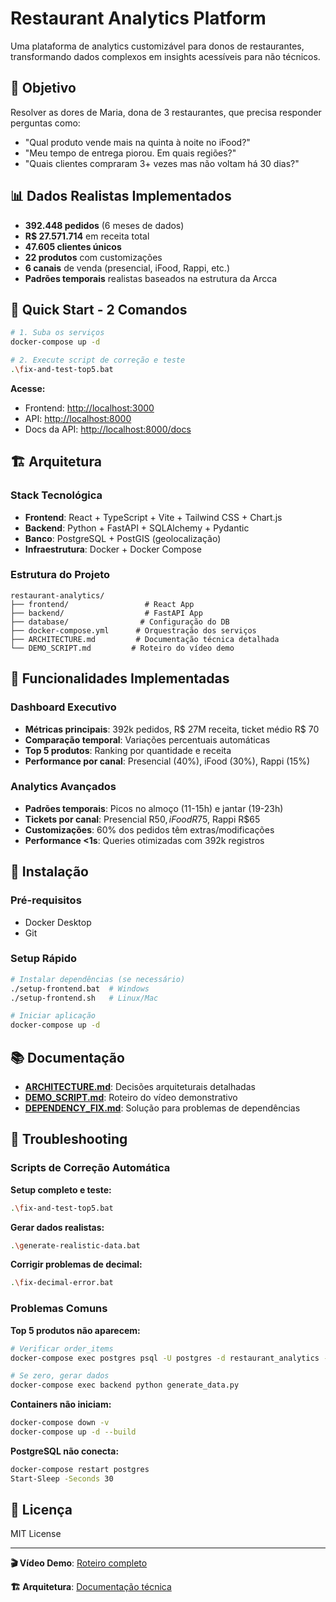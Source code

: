 # Restaurant Analytics Platform

Uma plataforma de analytics customizável para donos de restaurantes, transformando dados complexos em insights acessíveis para não técnicos.

## 🎯 Objetivo

Resolver as dores de Maria, dona de 3 restaurantes, que precisa responder perguntas como:

- "Qual produto vende mais na quinta à noite no iFood?"
- "Meu tempo de entrega piorou. Em quais regiões?"
- "Quais clientes compraram 3+ vezes mas não voltam há 30 dias?"

## 📊 Dados Realistas Implementados

- **392.448 pedidos** (6 meses de dados)
- **R$ 27.571.714** em receita total
- **47.605 clientes únicos**
- **22 produtos** com customizações
- **6 canais** de venda (presencial, iFood, Rappi, etc.)
- **Padrões temporais** realistas baseados na estrutura da Arcca

## 🚀 Quick Start - 2 Comandos

```bash
# 1. Suba os serviços
docker-compose up -d

# 2. Execute script de correção e teste
.\fix-and-test-top5.bat
```

**Acesse:**

- Frontend: <http://localhost:3000>
- API: <http://localhost:8000>
- Docs da API: <http://localhost:8000/docs>

## 🏗️ Arquitetura

### Stack Tecnológica

- **Frontend**: React + TypeScript + Vite + Tailwind CSS + Chart.js
- **Backend**: Python + FastAPI + SQLAlchemy + Pydantic
- **Banco**: PostgreSQL + PostGIS (geolocalização)
- **Infraestrutura**: Docker + Docker Compose

### Estrutura do Projeto

```text
restaurant-analytics/
├── frontend/                 # React App
├── backend/                  # FastAPI App
├── database/                # Configuração do DB
├── docker-compose.yml      # Orquestração dos serviços
├── ARCHITECTURE.md         # Documentação técnica detalhada
└── DEMO_SCRIPT.md         # Roteiro do vídeo demo
```

## 🎨 Funcionalidades Implementadas

### Dashboard Executivo

- **Métricas principais**: 392k pedidos, R$ 27M receita, ticket médio R$ 70
- **Comparação temporal**: Variações percentuais automáticas
- **Top 5 produtos**: Ranking por quantidade e receita
- **Performance por canal**: Presencial (40%), iFood (30%), Rappi (15%)

### Analytics Avançados

- **Padrões temporais**: Picos no almoço (11-15h) e jantar (19-23h)
- **Tickets por canal**: Presencial R$50, iFood R$75, Rappi R$65
- **Customizações**: 60% dos pedidos têm extras/modificações
- **Performance <1s**: Queries otimizadas com 392k registros

## 🔧 Instalação

### Pré-requisitos

- Docker Desktop
- Git

### Setup Rápido

```bash
# Instalar dependências (se necessário)
./setup-frontend.bat  # Windows
./setup-frontend.sh   # Linux/Mac

# Iniciar aplicação
docker-compose up -d
```

## 📚 Documentação

- **[ARCHITECTURE.md](./ARCHITECTURE.md)**: Decisões arquiteturais detalhadas
- **[DEMO_SCRIPT.md](./DEMO_SCRIPT.md)**: Roteiro do vídeo demonstrativo
- **[DEPENDENCY_FIX.md](./DEPENDENCY_FIX.md)**: Solução para problemas de dependências

## 🐛 Troubleshooting

### Scripts de Correção Automática

**Setup completo e teste:**
```bash
.\fix-and-test-top5.bat
```

**Gerar dados realistas:**
```bash
.\generate-realistic-data.bat
```

**Corrigir problemas de decimal:**
```bash
.\fix-decimal-error.bat
```

### Problemas Comuns

**Top 5 produtos não aparecem:**
```bash
# Verificar order_items
docker-compose exec postgres psql -U postgres -d restaurant_analytics -c "SELECT COUNT(*) FROM order_items;"

# Se zero, gerar dados
docker-compose exec backend python generate_data.py
```

**Containers não iniciam:**
```bash
docker-compose down -v
docker-compose up -d --build
```

**PostgreSQL não conecta:**
```bash
docker-compose restart postgres
Start-Sleep -Seconds 30
```

## 📄 Licença

MIT License

---

**🎬 Vídeo Demo**: [Roteiro completo](./DEMO_SCRIPT.md)

**🏗️ Arquitetura**: [Documentação técnica](./ARCHITECTURE.md)